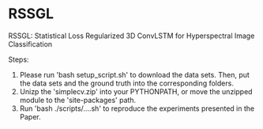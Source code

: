 # RSSGL
RSSGL: Statistical Loss Regularized 3D ConvLSTM for Hyperspectral Image Classification

Steps:
1. Please run 'bash setup_script.sh' to download the data sets. Then, put the data sets and the ground truth into the corresponding folders.
2. Unizp the 'simplecv.zip' into your PYTHONPATH, or move the unzipped module to the 'site-packages' path.
3. Run 'bash ./scripts/....sh' to reproduce the experiments presented in the Paper.
